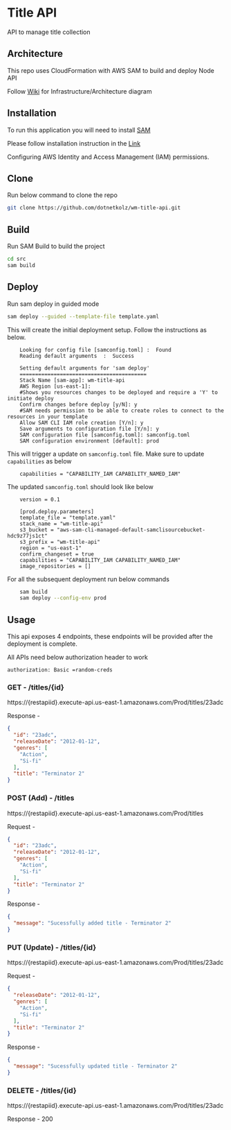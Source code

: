 # Title API
API to manage title collection

## Architecture

This repo uses CloudFormation with AWS SAM to build and deploy Node API

Follow [Wiki](https://github.com/dotnetkolz/wm-title-api/wiki/Arch-Diagram) for Infrastructure/Architecture diagram

## Installation

To run this application you will need to install [SAM](https://docs.aws.amazon.com/serverless-application-model/latest/developerguide/serverless-sam-cli-install.html)

Please follow installation instruction in the [Link](https://docs.aws.amazon.com/serverless-application-model/latest/developerguide/serverless-sam-cli-install.html)

Configuring AWS Identity and Access Management (IAM) permissions.

## Clone

Run below command to clone the repo

```bash
git clone https://github.com/dotnetkolz/wm-title-api.git
```

## Build

Run SAM Build to build the project

```bash
cd src
sam build
```

## Deploy

Run sam deploy in guided mode

```bash
sam deploy --guided --template-file template.yaml
```

This will create the initial deployment setup. Follow the instructions as below.

```
	Looking for config file [samconfig.toml] :  Found
	Reading default arguments  :  Success

	Setting default arguments for 'sam deploy'
	=========================================
	Stack Name [sam-app]: wm-title-api
	AWS Region [us-east-1]:
	#Shows you resources changes to be deployed and require a 'Y' to initiate deploy
	Confirm changes before deploy [y/N]: y
	#SAM needs permission to be able to create roles to connect to the resources in your template
	Allow SAM CLI IAM role creation [Y/n]: y
	Save arguments to configuration file [Y/n]: y
	SAM configuration file [samconfig.toml]: samconfig.toml
	SAM configuration environment [default]: prod
```

This will trigger a update on `samconfig.toml` file. Make sure to update `capabilities` as below

```
    capabilities = "CAPABILITY_IAM CAPABILITY_NAMED_IAM"
```

The updated `samconfig.toml` should look like below

```
    version = 0.1

    [prod.deploy.parameters]
    template_file = "template.yaml"
    stack_name = "wm-title-api"
    s3_bucket = "aws-sam-cli-managed-default-samclisourcebucket-hdc9z77js1ct"
    s3_prefix = "wm-title-api"
    region = "us-east-1"
    confirm_changeset = true
    capabilities = "CAPABILITY_IAM CAPABILITY_NAMED_IAM"
    image_repositories = []
```

For all the subsequent deployment run below commands

```bash
    sam build
    sam deploy --config-env prod
```

## Usage

This api exposes 4 endpoints, these endpoints will be provided after the deployment is complete.

All APIs need below authorization header to work

`authorization: Basic =random-creds`


### GET - /titles/{id}

https://{restapiid}.execute-api.us-east-1.amazonaws.com/Prod/titles/23adc

Response -

```json
{
  "id": "23adc",
  "releaseDate": "2012-01-12",
  "genres": [
    "Action",
    "Si-fi"
  ],
  "title": "Terminator 2"
}
```

### POST (Add) - /titles

https://{restapiid}.execute-api.us-east-1.amazonaws.com/Prod/titles

Request -

```json
{
  "id": "23adc",
  "releaseDate": "2012-01-12",
  "genres": [
    "Action",
    "Si-fi"
  ],
  "title": "Terminator 2"
}
```

Response -

```json
{
  "message": "Sucessfully added title - Terminator 2"
}
```

### PUT (Update) - /titles/{id}

https://{restapiid}.execute-api.us-east-1.amazonaws.com/Prod/titles/23adc

Request -

```json
{
  "releaseDate": "2012-01-12",
  "genres": [
    "Action",
    "Si-fi"
  ],
  "title": "Terminator 2"
}
```

Response -

```json
{
  "message": "Sucessfully updated title - Terminator 2"
}
```

### DELETE - /titles/{id}

https://{restapiid}.execute-api.us-east-1.amazonaws.com/Prod/titles/23adc

Response - 200
